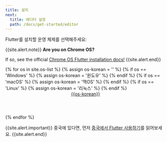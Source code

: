```yaml
---
title: 설치
next:
  title: 에디터 설정
  path: /docs/get-started/editor
---
```


Flutter를 설치할 운영 체제를 선택해주세요:

{{site.alert.note}}
  **Are you on Chrome OS?**

  If so, see the official [Chrome OS Flutter installation docs!](/docs/get-started/install/chromeos)
{{site.alert.end}}

<div class="card-deck mb-8">
{% for os in site.os-list %}
  {% assign os-korean = '' %}
  {% if os == 'Windows' %}
    {% assign os-korean = '윈도우' %} 
  {% endif %}
  {% if os == 'macOS' %}
    {% assign os-korean = '맥OS' %} 
  {% endif %}
  {% if os == 'Linux' %}
    {% assign os-korean = '리눅스' %} 
  {% endif %}
  <a class="card" href="/docs/get-started/install/{{os | downcase}}">
    <div class="card-body">
      <header class="card-title text-center m-0">
        {{os-korean}}
        <i class="fab fa-{{os | downcase}}"></i>
      </header>
    </div>
  </a>
{% endfor %}
</div>

{{site.alert.important}}
  중국에 있다면, 먼저 [중국에서 Flutter 사용하기](/community/china)를 읽어보세요.
{{site.alert.end}}
